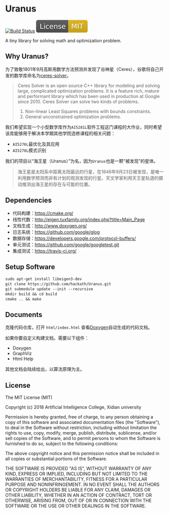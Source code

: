 # Uranus
[![Build Status](https://travis-ci.org/hackath/Uranus.svg?branch=master)](https://travis-ci.org/hackath/Uranus)
[![License: MIT](./docs/license_badge.svg)](./LICENSE)

A tiny library for solving math and optimization problem.

## Why Uranus?

为了致敬1801年9月高斯用数学方法预测并发现了谷神星（Ceres），谷歌将自己开发的数学库命名为[ceres-solver](https://github.com/ceres-solver/ceres-solver)。

> Ceres Solver is an open source C++ library for modeling and solving large, complicated optimization problems. It is a feature rich, mature and performant library which has been used in production at Google since 2010. Ceres Solver can solve two kinds of problems.
>1. Non-linear Least Squares problems with bounds constraints.
>2. General unconstrained optimization problems.

我们希望实现一个小型数学库作为`AI5281L`软件工程这门课程的大作业，同时希望该库能够用于解决本学期其他学院选修课程的相关问题：

- `AI5276L`最优化及其应用
- `AI5278L`模式识别

我们的项目以“海王星（Uranus）”为名，因为`Uranus`也是一颗“被发现”的星体。

> 海王星是太阳系中距离太阳最远的行星，在1846年9月23日被发现，是唯一利用数学预测而非有计划的观测发现的行星。天文学家利用天王星轨道的摄动推测出海王星的存在与可能的位置。

## Dependencies
- 代码构建：https://cmake.org/
- 线性代数：http://eigen.tuxfamily.org/index.php?title=Main_Page
- 文档生成：http://www.doxygen.org/
- 日志系统：https://github.com/google/glog
- 数据存储：https://developers.google.com/protocol-buffers/
- 单元测试：https://github.com/google/googletest.git
- 集成测试：https://travis-ci.org/

## Setup Software
```shell
sudo apt-get install libeigen3-dev
git clone https://github.com/hackath/Uranus.git
git submodule update --init --recursive
mkdir build && cd build
cmake .. && make
```
## Documents
克隆代码仓库，打开 `html/index.html` 查看[Doxygen](http://www.doxygen.org/)自动生成的代码文档。

如果你要自定义构建文档，需要以下组件：
- Doxygen
- GraphViz
- Html Help

其他文档会陆续给出，以算法原理为主。

## License

The MIT License (MIT)

Copyright (c) 2018 Artificial Intelligence College, Xidian university

Permission is hereby granted, free of charge, to any person obtaining a copy of this software and associated documentation files (the "Software"), to deal in the Software without restriction, including without limitation the rights to use, copy, modify, merge, publish, distribute, sublicense, and/or sell copies of the Software, and to permit persons to whom the Software is furnished to do so, subject to the following conditions:

The above copyright notice and this permission notice shall be included in all copies or substantial portions of the Software.

THE SOFTWARE IS PROVIDED "AS IS", WITHOUT WARRANTY OF ANY KIND, EXPRESS OR IMPLIED, INCLUDING BUT NOT LIMITED TO THE WARRANTIES OF MERCHANTABILITY, FITNESS FOR A PARTICULAR PURPOSE AND NONINFRINGEMENT. IN NO EVENT SHALL THE AUTHORS OR COPYRIGHT HOLDERS BE LIABLE FOR ANY CLAIM, DAMAGES OR OTHER LIABILITY, WHETHER IN AN ACTION OF CONTRACT, TORT OR OTHERWISE, ARISING FROM, OUT OF OR IN CONNECTION WITH THE SOFTWARE OR THE USE OR OTHER DEALINGS IN THE SOFTWARE.
